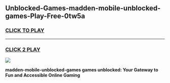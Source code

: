 
## Unblocked-Games-madden-mobile-unblocked-games-Play-Free-0tw5a
<h3>
<a href="https://premium76.site?title=madden-mobile-unblocked-games&ref=21A">CLICK TO PLAY</a></h3>
<hr>

<h3>
<a href="https://premium76.site?title=madden-mobile-unblocked-games&ref=21A">CLICK 2 PLAY</a>
  
</h3>

<a href="https://premium76.site?title=madden-mobile-unblocked-games&ref=21A"><img src="https://clearcache.store/games.png"></a>


**madden-mobile-unblocked-games games unblocked: Your Gateway to Fun and Accessible Online Gaming**
